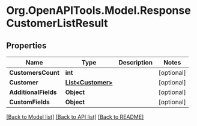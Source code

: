# Org.OpenAPITools.Model.ResponseCustomerListResult

## Properties

Name | Type | Description | Notes
------------ | ------------- | ------------- | -------------
**CustomersCount** | **int** |  | [optional] 
**Customer** | [**List&lt;Customer&gt;**](Customer.md) |  | [optional] 
**AdditionalFields** | **Object** |  | [optional] 
**CustomFields** | **Object** |  | [optional] 

[[Back to Model list]](../README.md#documentation-for-models) [[Back to API list]](../README.md#documentation-for-api-endpoints) [[Back to README]](../README.md)


